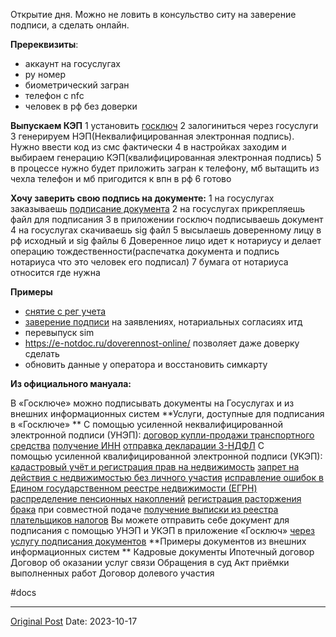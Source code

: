 Открытие дня.  Можно не ловить в консульство ситу на заверение подписи, а сделать онлайн.

**Пререквизиты**:
- аккаунт на госуслугах
- ру номер 
- биометрический загран
- телефон с nfc
- человек в рф без доверки

**Выпускаем КЭП**
1 установить [госключ](https://apps.apple.com/app/id1566096745)
2 залогиниться через госуслуги
3 генерируем НЭП(Неквалифицированная электронная подпись). Нужно ввести код из смс фактически
4 в настройках заходим и выбираем генерацию КЭП(квалифицированная электронная подпись)
5 в процессе нужно будет приложить загран к телефону, мб вытащить из чехла телефон и мб пригодится к впн в рф
6 готово 

**Хочу заверить свою подпись на документе:**
1 на госуслугах заказываешь  [подписание документа](https://www.gosuslugi.ru/600373/1/form)
2 на госуслугах прикрепляешь файл для подписания
3 в приложении госключ подписываешь документ
4 на госуслугах скачиваешь sig файл
5 высылаешь доверенному лицу в рф исходный и sig файлы
6 Доверенное лицо идет к нотариусу и делает операцию тождественности(распечатка документа и подпись нотариуса что это человек его подписал)
7 бумага от нотариуса относится где нужна

**Примеры**
- [снятие с рег учета](1630.md)
- [заверение подписи](1420.md) на заявлениях, нотариальных согласиях итд
- перевыпуск sim
- https://e-notdoc.ru/doverennost-online/ позволяет даже доверку сделать
- обновить данные у оператора и восстановить симкарту 

**Из официального мануала:**

В «Госключе» можно подписывать документы на Госуслугах и из внешних информационных систем
**Услуги, доступные для подписания в «Госключе»
**  С помощью усиленной неквалифицированной электронной подписи (УНЭП):
  [договор купли-продажи транспортного средства](https://www.gosuslugi.ru/600123/1/form)
  [получение ИНН](https://www.gosuslugi.ru/600371/1/form)
  [отправка декларации 3-НДФЛ](https://www.gosuslugi.ru/610446/1/form)
  С помощью усиленной квалифицированной электронной подписи (УКЭП):
  [кадастровый учёт и регистрация прав на недвижимость](https://www.gosuslugi.ru/600777/1/form)
  [запрет на действия с недвижимостью без личного участия](https://www.gosuslugi.ru/600466/1/form)
  [исправление ошибок в Едином государственном реестре недвижимости (ЕГРН)](https://www.gosuslugi.ru/600464/1/form)
  [распределение пенсионных накоплений](https://www.gosuslugi.ru/600680/1/form)
  [регистрация расторжения брака](https://www.gosuslugi.ru/600706/1/form) при совместной подаче
  [получение выписки из реестра плательщиков налогов](https://www.gosuslugi.ru/610219/1/form)
Вы можете отправить себе документ для подписания с помощью УНЭП и УКЭП в приложение «Госключ» [через услугу подписания документов](https://www.gosuslugi.ru/600373/1/form)
**Примеры документов из внешних информационных систем
**  Кадровые документы
  Ипотечный договор
  Договор об оказании услуг связи
  Обращения в суд
  Акт приёмки выполненных работ
  Договор долевого участия

#docs

---
[Original Post](https://t.me/lev2tarragona/1655)
Date: 2023-10-17
